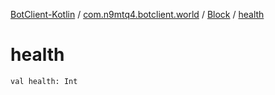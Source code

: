 [BotClient-Kotlin](../../index.md) / [com.n9mtq4.botclient.world](../index.md) / [Block](index.md) / [health](.)


# health

`val health: Int`


